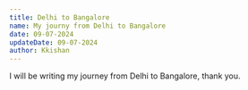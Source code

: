 ```yaml
---
title: Delhi to Bangalore
name: My journy from Delhi to Bangalore
date: 09-07-2024
updateDate: 09-07-2024
author: Kkishan
---
```

I will be writing my journey from Delhi to Bangalore, thank you.
